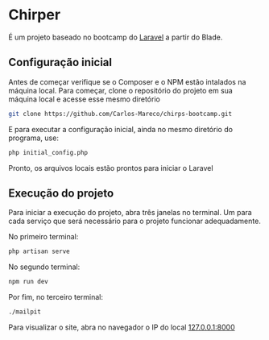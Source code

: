 # Chirper

É um projeto baseado no bootcamp do [Laravel](https://bootcamp.laravel.com/) a partir do Blade.

## Configuração inicial

Antes de começar verifique se o Composer e o NPM estão intalados na máquina local.
Para começar, clone o repositório do projeto em sua máquina local e acesse esse mesmo diretório

```bash
git clone https://github.com/Carlos-Mareco/chirps-bootcamp.git
```
E para executar a configuração inicial, ainda no mesmo diretório do programa, use:

```bash
php initial_config.php
```
Pronto, os arquivos locais estão prontos para iniciar o Laravel

## Execução do projeto

Para iniciar a execução do projeto, abra três janelas no terminal. Um para cada serviço que será necessário para o projeto funcionar adequadamente.

No primeiro terminal:
```bash
php artisan serve
```
No segundo terminal:
```bash
npm run dev
```
Por fim, no terceiro terminal:
```bash
./mailpit
```

Para visualizar o site, abra no navegador o IP do local [127.0.0.1:8000](http://127.0.0.1:8000/)
